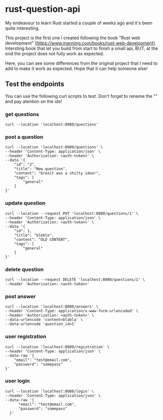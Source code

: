 # rust-question-api

My endeavour to learn Rust started a couple of weeks ago and it's been quite interesting.

This project is the first one I created following the book "Rust web development" [https://www.manning.com/books/rust-web-development]. Intersting book that let you build from start to finish a small api, BUT, at the end the project does not fully work as expected.

Here, you can see some differences from the original project that I need to add to make it work as expected. Hope that it can help someone else!

## Test the endpoints

You can use the following curl scripts to test. Don't forget to rename the "<auth-token>" and pay atention on the ids!

### get questions
```
curl --location 'localhost:8080/questions'
```

### post a question
```
curl --location 'localhost:8080/questions' \
--header 'Content-Type: application/json' \
--header 'Authorization: <auth-token>' \
--data '{
    "id": "2",
    "title": "New question",
    "content": "brexit was a shitty idea!",
    "tags": [
        "general"
    ]
}'
```

### update question
```
curl --location --request PUT 'localhost:8080/questions/1' \
--header 'Content-Type: application/json' \
--header 'Authorization: <auth-token>' \
--data '{
    "id": 1,
    "title": "bleble",
    "content": "OLD CONTENT",
    "tags": [
        "general"
    ]
}'
```

### delete question
```
curl --location --request DELETE 'localhost:8080/questions/1' \
--header 'Authorization: <auth-token>'
```

### post answer
```
curl --location 'localhost:8080/answers' \
--header 'Content-Type: application/x-www-form-urlencoded' \
--header 'Authorization: <auth-token>' \
--data-urlencode 'content=blabla' \
--data-urlencode 'question_id=1'
```

### user registration
```
curl --location 'localhost:8080/registration' \
--header 'Content-Type: application/json' \
--data-raw '{
    "email": "test@email.com",
    "password": "somepass"
}'
```

### user login
```
curl --location 'localhost:8080/login' \
--header 'Content-Type: application/json' \
--data-raw '{
      "email": "test@email.com",
      "password": "somepass"
  }'
```
